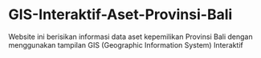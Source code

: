 # GIS-Interaktif-Aset-Provinsi-Bali
Website ini berisikan informasi data aset kepemilikan Provinsi Bali dengan menggunakan tampilan GIS (Geographic Information System) Interaktif

